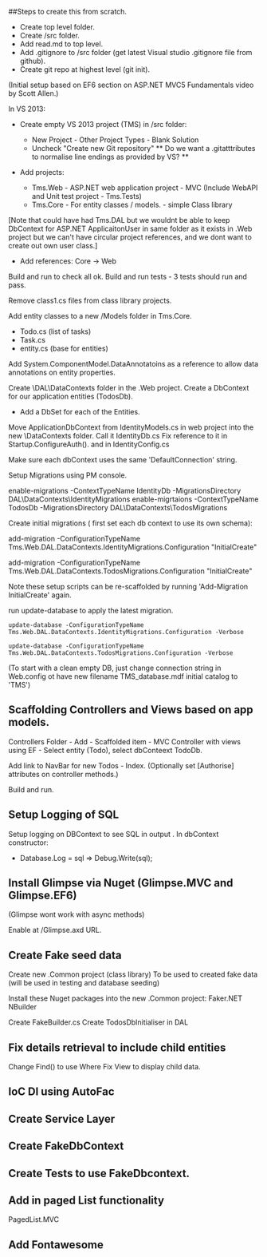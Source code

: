 
##Steps to create this from scratch.




* Create top level folder.
* Create /src folder.
* Add read.md to top level.
* Add .gitignore to /src folder (get latest Visual studio .gitignore file from github).
* Create git repo at highest level (git init).

(Initial setup based on EF6 section on ASP.NET MVC5 Fundamentals video by Scott Allen.)

In VS 2013:
* Create empty VS 2013 project (TMS) in /src folder:
   * New Project - Other Project Types - Blank Solution
   * Uncheck "Create new Git repository" ** Do we want a .gitatttributes to normalise line endings as provided by VS? **


* Add projects:
  * Tms.Web - ASP.NET web application project - MVC (Include WebAPI and  Unit test project - Tms.Tests)
  * Tms.Core - For entity classes / models. - simple Class library

[Note that could have had Tms.DAL but we wouldnt be able to keep DbContext for ASP.NET ApplicaitonUser in same folder as it exists in .Web project but we can't have circular project references, and we dont want to create out own user class.]

* Add references:
  Core -> Web

Build and run to check all ok.
Build and run tests - 3 tests should run and pass.

Remove class1.cs files from class library projects.

Add entity classes to a new /Models folder in Tms.Core.
  - Todo.cs (list of tasks)
  - Task.cs
  - entity.cs (base for entities)

Add System.ComponentModel.DataAnnotatoins as a reference to allow
data annotations on entity properties.


Create \DAL\DataContexts folder in the .Web project.
Create a DbContext for our application entities (TodosDb).
* Add a DbSet for each of the Entities.

Move ApplicationDbContext from IdentityModels.cs in web project into the new \DataContexts folder.
Call it IdentityDb.cs
Fix reference to it in Startup.ConfigureAuth().
and in IdentityConfig.cs

Make sure each dbContext uses the same 'DefaultConnection' string.


Setup Migrations using PM console.

enable-migrations -ContextTypeName IdentityDb -MigrationsDirectory DAL\DataContexts\IdentityMigrations
enable-migrtaions -ContextTypeName TodosDb -MigrationsDirectory DAL\DataContexts\TodosMigrations

Create initial migrations ( first set each db context to use its own schema):

add-migration -ConfigurationTypeName  Tms.Web.DAL.DataContexts.IdentityMigrations.Configuration "InitialCreate"

add-migration -ConfigurationTypeName  Tms.Web.DAL.DataContexts.TodosMigrations.Configuration "InitialCreate"

Note these setup scripts can be re-scaffolded by running 'Add-Migration InitialCreate' again.

run
    update-database to apply the latest migration.

    update-database -ConfigurationTypeName  Tms.Web.DAL.DataContexts.IdentityMigrations.Configuration -Verbose

    update-database -ConfigurationTypeName  Tms.Web.DAL.DataContexts.TodosMigrations.Configuration -Verbose

(To start with a clean empty DB, just change connection string in Web.config ot have new filename TMS_database.mdf initial catalog to 'TMS')


## Scaffolding Controllers and Views based on app models.

Controllers Folder - Add - Scaffolded item - MVC Controller with views using EF - Select entity (Todo), select dbConteext TodoDb.

Add link to NavBar for new Todos - Index.
(Optionally set [Authorise] attributes on controller methods.)

Build and run.


## Setup Logging of SQL
Setup logging on DBContext to see SQL in output . In dbContext constructor:
 - Database.Log = sql => Debug.Write(sql);

## Install Glimpse via Nuget  (Glimpse.MVC and Glimpse.EF6)
(Glimpse wont work with async methods)

Enable at /Glimpse.axd URL.

## Create Fake seed data

Create new .Common project (class library)
To be used to created fake data (will be used in testing and database seeding)

Install these Nuget packages into the new .Common project:
Faker.NET
NBuilder

Create FakeBuilder.cs
Create TodosDbInitialiser in DAL

## Fix details retrieval to include child entities
Change Find() to use Where
Fix View to display child data.

## IoC DI using AutoFac

## Create Service Layer

## Create FakeDbContext

## Create Tests to use FakeDbcontext.


## Add in paged List functionality

PagedList.MVC

## Add Fontawesome
